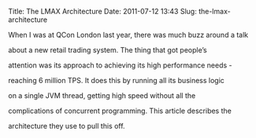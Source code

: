 Title: The LMAX Architecture
Date: 2011-07-12 13:43
Slug: the-lmax-architecture

When I was at QCon London last year, there was much buzz around a talk

about a new retail trading system. The thing that got people’s

attention was its approach to achieving its high performance needs -

reaching 6 million TPS. It does this by running all its business logic

on a single JVM thread, getting high speed without all the

complications of concurrent programming. This article describes the

architecture they use to pull this off.

</p>

